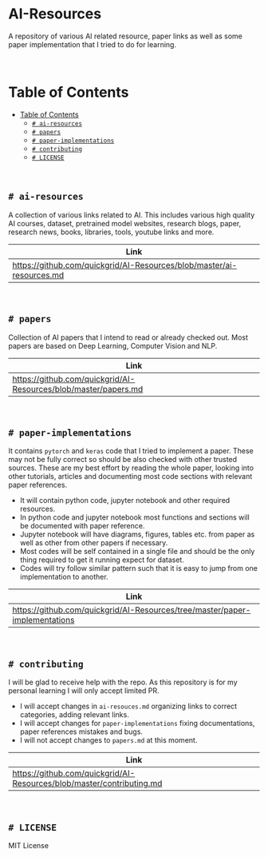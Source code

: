 # AI-Resources

A repository of various AI related resource, paper links as well as some paper implementation that I tried to do for learning.

<br>

# Table of Contents
- [Table of Contents](#table-of-contents)
  * [`# ai-resources`](#-ai-resources)
  * [`# papers`](#-papers)
  * [`# paper-implementations`](#-paper-implementations)
  * [`# contributing`](#-contributing)
  * [`# LICENSE`](#-license)


<br>

## `# ai-resources`

A collection of various links related to AI. This includes various high quality AI courses, dataset, pretrained model websites, research blogs, paper, research news, books, libraries, tools, youtube links and more.

| Link |
| --- |
| https://github.com/quickgrid/AI-Resources/blob/master/ai-resources.md |

<br>

## `# papers`

Collection of AI papers that I intend to read or already checked out. Most papers are based on Deep Learning, Computer Vision and NLP.


| Link |
| --- |
| https://github.com/quickgrid/AI-Resources/blob/master/papers.md |

<br>

## `# paper-implementations`

It contains `pytorch` and `keras` code that I tried to implement a paper. These may not be fully correct so should be also checked with other trusted sources. These are my best effort by reading the whole paper, looking into other tutorials, articles and documenting most code sections with relevant paper references. 

- It will contain python code, jupyter notebook and other required resources. 
- In python code and jupyter notebook most functions and sections will be documented with paper reference. 
- Jupyter notebook will have diagrams, figures, tables etc. from paper as well as other from other papers if necessary. 
- Most codes will be self contained in a single file and should be the only thing required to get it running expect for dataset.
- Codes will try follow similar pattern such that it is easy to jump from one implementation to another.

| Link |
| --- |
| https://github.com/quickgrid/AI-Resources/tree/master/paper-implementations |

<br>

## `# contributing`

I will be glad to receive help with the repo. As this repository is for my personal learning I will only accept limited PR. 

- I will accept changes in `ai-resouces.md` organizing links to correct categories, adding relevant links.
- I will accept changes for `paper-implementations` fixing documentations, paper references mistakes and bugs.
- I will not accept changes to `papers.md` at this moment.


| Link |
| --- |
| https://github.com/quickgrid/AI-Resources/blob/master/contributing.md |

<br>

## `# LICENSE`

MIT License
